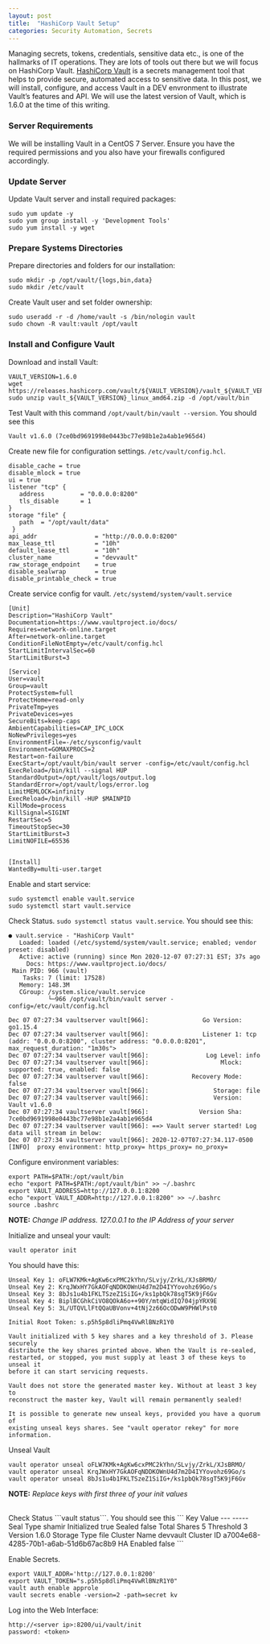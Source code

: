 ```yaml
---
layout: post
title:  "HashiCorp Vault Setup"
categories: Security Automation, Secrets
---
```


Managing secrets, tokens, credentials, sensitive data etc., is one of the hallmarks of IT operations. They are lots of tools out there but we will focus on HashiCorp Vault. [HashiCorp Vault](https://www.vaultproject.io/) is a secrets management tool that helps to provide secure, automated access to sensitive data. In this post, we will install, configure, and access Vault in a DEV envronment to illustrate Vault’s features and API. We will use the latest version of Vault, which is 1.6.0 at the time of this writing.

### **Server Requirements**
We will be installing Vault in a CentOS 7 Server. Ensure you have the required permissions and you also have your firewalls configured accordingly.

### **Update Server**
Update Vault server and install required packages:
```
sudo yum update -y
sudo yum group install -y 'Development Tools'
sudo yum install -y wget
```

### **Prepare Systems Directories**
Prepare directories and folders for our installation:
```
sudo mkdir -p /opt/vault/{logs,bin,data}
sudo mkdir /etc/vault
```

Create Vault user and set folder ownership:
```
sudo useradd -r -d /home/vault -s /bin/nologin vault
sudo chown -R vault:vault /opt/vault
```

### **Install and Configure Vault**
Download and install Vault:
```
VAULT_VERSION=1.6.0
wget https://releases.hashicorp.com/vault/${VAULT_VERSION}/vault_${VAULT_VERSION}_linux_amd64.zip
sudo unzip vault_${VAULT_VERSION}_linux_amd64.zip -d /opt/vault/bin
```
Test Vault with this command ```/opt/vault/bin/vault --version```. You should see this
```
Vault v1.6.0 (7ce0bd9691998e0443bc77e98b1e2a4ab1e965d4)
```

Create new file for configuration settings. ```/etc/vault/config.hcl```. 
```
disable_cache = true
disable_mlock = true
ui = true
listener "tcp" {
   address          = "0.0.0.0:8200"
   tls_disable      = 1
}
storage "file" {
   path  = "/opt/vault/data"
 }
api_addr                = "http://0.0.0.0:8200"
max_lease_ttl           = "10h"
default_lease_ttl       = "10h"
cluster_name            = "devvault"
raw_storage_endpoint    = true
disable_sealwrap        = true
disable_printable_check = true
```

Create service config for vault. ```/etc/systemd/system/vault.service```
```
[Unit]
Description="HashiCorp Vault"
Documentation=https://www.vaultproject.io/docs/
Requires=network-online.target
After=network-online.target
ConditionFileNotEmpty=/etc/vault/config.hcl
StartLimitIntervalSec=60
StartLimitBurst=3

[Service]
User=vault
Group=vault
ProtectSystem=full
ProtectHome=read-only
PrivateTmp=yes
PrivateDevices=yes
SecureBits=keep-caps
AmbientCapabilities=CAP_IPC_LOCK
NoNewPrivileges=yes
EnvironmentFile=-/etc/sysconfig/vault
Environment=GOMAXPROCS=2
Restart=on-failure
ExecStart=/opt/vault/bin/vault server -config=/etc/vault/config.hcl
ExecReload=/bin/kill --signal HUP
StandardOutput=/opt/vault/logs/output.log
StandardError=/opt/vault/logs/error.log
LimitMEMLOCK=infinity
ExecReload=/bin/kill -HUP $MAINPID
KillMode=process
KillSignal=SIGINT
RestartSec=5
TimeoutStopSec=30
StartLimitBurst=3
LimitNOFILE=65536


[Install]
WantedBy=multi-user.target
```

Enable and start service:
```
sudo systemctl enable vault.service 
sudo systemctl start vault.service 
```
Check Status. ```sudo systemctl status vault.service```. You should see this:
```
● vault.service - "HashiCorp Vault"
   Loaded: loaded (/etc/systemd/system/vault.service; enabled; vendor preset: disabled)
   Active: active (running) since Mon 2020-12-07 07:27:31 EST; 37s ago
     Docs: https://www.vaultproject.io/docs/
 Main PID: 966 (vault)
    Tasks: 7 (limit: 17528)
   Memory: 148.3M
   CGroup: /system.slice/vault.service
           └─966 /opt/vault/bin/vault server -config=/etc/vault/config.hcl

Dec 07 07:27:34 vaultserver vault[966]:               Go Version: go1.15.4
Dec 07 07:27:34 vaultserver vault[966]:               Listener 1: tcp (addr: "0.0.0.0:8200", cluster address: "0.0.0.0:8201", max_request_duration: "1m30s">
Dec 07 07:27:34 vaultserver vault[966]:                Log Level: info
Dec 07 07:27:34 vaultserver vault[966]:                    Mlock: supported: true, enabled: false
Dec 07 07:27:34 vaultserver vault[966]:            Recovery Mode: false
Dec 07 07:27:34 vaultserver vault[966]:                  Storage: file
Dec 07 07:27:34 vaultserver vault[966]:                  Version: Vault v1.6.0
Dec 07 07:27:34 vaultserver vault[966]:              Version Sha: 7ce0bd9691998e0443bc77e98b1e2a4ab1e965d4
Dec 07 07:27:34 vaultserver vault[966]: ==> Vault server started! Log data will stream in below:
Dec 07 07:27:34 vaultserver vault[966]: 2020-12-07T07:27:34.117-0500 [INFO]  proxy environment: http_proxy= https_proxy= no_proxy=
```

Configure environment variables:
```
export PATH=$PATH:/opt/vault/bin
echo "export PATH=$PATH:/opt/vault/bin" >> ~/.bashrc
export VAULT_ADDRESS=http://127.0.0.1:8200
echo "export VAULT_ADDR=http://127.0.0.1:8200" >> ~/.bashrc
source .bashrc
```
**NOTE:** *Change IP address. 127.0.0.1 to the IP Address of your server* 

Initialize and unseal your vault:
```
vault operator init
```
You should have this:
```
Unseal Key 1: oFLW7KMk+AgKw6cxPMC2kYhn/SLvjy/ZrkL/XJsBRMO/
Unseal Key 2: KrqJWxHY7GkAOFqNDDKOWnU4d7m2D4IYYovohz69Go/s
Unseal Key 3: 8bJs1u4b1FKLTSzeZ1SiIG+/ks1pbQk78sgT5K9jF6Gv
Unseal Key 4: BiplBCGhkCiVO8QOkA6o++90Y/mtqWidIQ704jpYRX9E
Unseal Key 5: 3L/UTQVLlFtQQaUBVonv+4tNj2z66OcODwW9PHWlPst0

Initial Root Token: s.p5h5p8dliPmq4VwRlBNzR1Y0

Vault initialized with 5 key shares and a key threshold of 3. Please securely
distribute the key shares printed above. When the Vault is re-sealed,
restarted, or stopped, you must supply at least 3 of these keys to unseal it
before it can start servicing requests.

Vault does not store the generated master key. Without at least 3 key to
reconstruct the master key, Vault will remain permanently sealed!

It is possible to generate new unseal keys, provided you have a quorum of
existing unseal keys shares. See "vault operator rekey" for more information.
```

Unseal Vault
```
vault operator unseal oFLW7KMk+AgKw6cxPMC2kYhn/SLvjy/ZrkL/XJsBRMO/
vault operator unseal KrqJWxHY7GkAOFqNDDKOWnU4d7m2D4IYYovohz69Go/s
vault operator unseal 8bJs1u4b1FKLTSzeZ1SiIG+/ks1pbQk78sgT5K9jF6Gv
```
**NOTE:** *Replace keys with first three of your init values*

<br>
Check Status ```vault status```. You should see this
```
Key             Value
---             -----
Seal Type       shamir
Initialized     true
Sealed          false
Total Shares    5
Threshold       3
Version         1.6.0
Storage Type    file
Cluster Name    devvault
Cluster ID      a7004e68-4285-70b1-a6ab-51d6b67ac8b9
HA Enabled      false
```

Enable Secrets.
```
export VAULT_ADDR='http://127.0.0.1:8200'
export VAULT_TOKEN="s.p5h5p8dliPmq4VwRlBNzR1Y0"
vault auth enable approle
vault secrets enable -version=2 -path=secret kv
```

Log into the Web Interface:
```
http://<server ip>:8200/ui/vault/init
password: <token>
```

